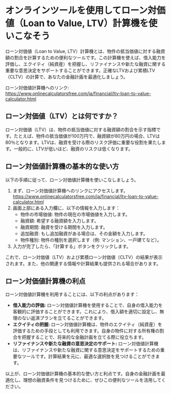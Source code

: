 オンラインツールを使用してローン対価値（Loan to Value, LTV）計算機を使いこなそう
=================================================

ローン対価値（Loan to Value, LTV）計算機とは、物件の抵当価値に対する融資額の割合を計算するための便利なツールです。この計算機を使えば、借入能力を評価し、エクイティ（純資産）を把握し、リファイナンスや新たな融資に関する重要な意思決定をサポートすることができます。正確なLTVおよび累積LTV（CLTV）の計算で、あなたの金融計画を最適化しましょう。

ローン対価値計算機へのリンク: <https://www.onlinecalculatorsfree.com/ja/financial/ltv-loan-to-value-calculator.html>

ローン対価値（LTV）とは何ですか？
------------------

ローン対価値（LTV）は、物件の抵当価値に対する融資額の割合を示す指標です。たとえば、物件の抵当価値が100万円で、融資額が80万円の場合、LTVは80％となります。LTVは、融資を受ける際のリスク評価に重要な役割を果たします。一般的に、LTVが低いほど、融資のリスクは低くなります。

ローン対価値計算機の基本的な使い方
-----------------

以下の手順に従って、ローン対価値計算機を使いこなしましょう。

1. まず、ローン対価値計算機へのリンクにアクセスします。<https://www.onlinecalculatorsfree.com/ja/financial/ltv-loan-to-value-calculator.html>
2. 画面上部にある入力欄に、以下の情報を入力します： 
    - 物件の市場価値: 物件の現在の市場価値を入力します。
    - 融資額: 希望する融資額を入力します。
    - 融資期間: 融資を受ける期間を入力します。
    - 追加融資: もし追加融資がある場合は、その金額を入力します。
    - 物件種別: 物件の種別を選択します（例: マンション、一戸建てなど）。
3. 入力が完了したら、「計算する」ボタンをクリックします。

これで、ローン対価値（LTV）および累積ローン対価値（CLTV）の結果が表示されます。また、他の関連する情報や計算結果も提供される場合があります。

ローン対価値計算機の利点
------------

ローン対価値計算機を利用することには、以下の利点があります：

- **借入能力の評価:** ローン対価値計算機を使用することで、自身の借入能力を客観的に評価することができます。これにより、借入額を適切に設定し、無理のない返済プランを立てることができます。
- **エクイティの把握:** ローン対価値計算機は、物件のエクイティ（純資産）を評価するための手段としても利用できます。自身の物件に対する所有権の割合を把握することで、将来的な金融計画を立てる際に役立ちます。
- **リファイナンスや新たな融資の意思決定のサポート:** ローン対価値計算機は、リファイナンスや新たな融資に関する意思決定をサポートするための重要なツールです。計算結果を元に、最適な選択肢を見つけることができます。

以上が、ローン対価値計算機の基本的な使い方と利点です。自身の金融計画を最適化し、理想の融資条件を見つけるために、ぜひこの便利なツールを活用してください。